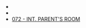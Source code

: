 * [](043-INT.NicksRoom.md)
* [](049-INT.NicksRoom.md)
* [072 - INT. PARENT'S ROOM](072-INT.ParentsRoom.md)
